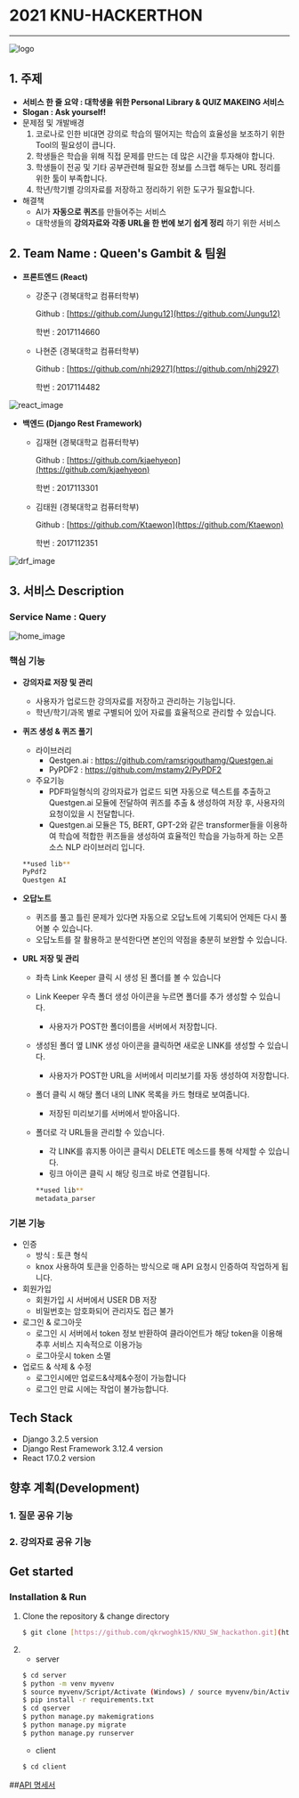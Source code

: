 # 2021 KNU-HACKERTHON

---

![logo](https://s3.us-west-2.amazonaws.com/secure.notion-static.com/ad267fd9-e53d-49e8-893d-9b8fdd02b499/Untitled.jpeg?X-Amz-Algorithm=AWS4-HMAC-SHA256&X-Amz-Credential=AKIAT73L2G45O3KS52Y5%2F20210722%2Fus-west-2%2Fs3%2Faws4_request&X-Amz-Date=20210722T203055Z&X-Amz-Expires=86400&X-Amz-Signature=a892073330e564e4b887b455ebb59166a4599935bc6a09b3fad32b78d509cbed&X-Amz-SignedHeaders=host&response-content-disposition=filename%20%3D%22Untitled.jpeg%22)

## 1. 주제



- **서비스 한 줄 요약 : 대학생을 위한 Personal Library & QUIZ MAKEING 서비스**
- **Slogan : Ask yourself!**
- 문제점 및 개발배경
    1. 코로나로 인한 비대면 강의로 학습의 떨어지는 학습의 효율성을 보조하기 위한 Tool의 필요성이 큽니다.
    2. 학생들은 학습을 위해 직접 문제를 만드는 데 많은 시간을 투자해야 합니다.
    3. 학생들이 전공 및 기타 공부관련해 필요한 정보를 스크랩 해두는 URL 정리를 위한 툴이 부족합니다.
    4. 학년/학기별 강의자료를 저장하고 정리하기 위한 도구가 필요합니다.
- 해결책
    - AI가 **자동으로 퀴즈**를 만들어주는 서비스
    - 대학생들의 **강의자료와 각종 URL을 한 번에 보기 쉽게 정리** 하기 위한 서비스

## 2. Team Name : Queen's Gambit & 팀원



- **프론트엔드 (React)**
    - 강준구 (경북대학교 컴퓨터학부)

        Github : [https://github.com/Jungu12](https://github.com/Jungu12)

        학번 : 2017114660

    - 나현준 (경북대학교 컴퓨터학부)

        Github : [https://github.com/nhj2927](https://github.com/nhj2927)

        학번 : 2017114482

![react_image](https://s3.us-west-2.amazonaws.com/secure.notion-static.com/86a672de-ce28-4407-921a-5c26e2ed905f/Untitled.png?X-Amz-Algorithm=AWS4-HMAC-SHA256&X-Amz-Credential=AKIAT73L2G45O3KS52Y5%2F20210722%2Fus-west-2%2Fs3%2Faws4_request&X-Amz-Date=20210722T203122Z&X-Amz-Expires=86400&X-Amz-Signature=b553e4c7cdf0a62b1a32373be2c902c34dfdea057384e36761ee3db1cdd6d2b3&X-Amz-SignedHeaders=host&response-content-disposition=filename%20%3D%22Untitled.png%22)

- **백엔드 (Django Rest Framework)**
    - 김재현 (경북대학교 컴퓨터학부)

        Github : [https://github.com/kjaehyeon](https://github.com/kjaehyeon)

        학번 : 2017113301

    - 김태원 (경북대학교 컴퓨터학부)

        Github : [https://github.com/Ktaewon](https://github.com/Ktaewon)

        학번 : 2017112351

![drf_image](https://s3.us-west-2.amazonaws.com/secure.notion-static.com/31fe5281-ffa7-4c38-9d4d-0452743f9f0d/Untitled.png?X-Amz-Algorithm=AWS4-HMAC-SHA256&X-Amz-Credential=AKIAT73L2G45O3KS52Y5%2F20210722%2Fus-west-2%2Fs3%2Faws4_request&X-Amz-Date=20210722T203153Z&X-Amz-Expires=86400&X-Amz-Signature=3394cb689b352ad171d39fe1d78aa87914b700f27a881918f6c6c5187207654f&X-Amz-SignedHeaders=host&response-content-disposition=filename%20%3D%22Untitled.png%22)

## 3. 서비스 Description



### **Service Name : Query**

![home_image](https://s3.us-west-2.amazonaws.com/secure.notion-static.com/435948c2-767b-44fa-b35a-d43a8cc5f012/Untitled.png?X-Amz-Algorithm=AWS4-HMAC-SHA256&X-Amz-Credential=AKIAT73L2G45O3KS52Y5%2F20210722%2Fus-west-2%2Fs3%2Faws4_request&X-Amz-Date=20210722T203239Z&X-Amz-Expires=86400&X-Amz-Signature=ec235e52e9dedfdcf98732aa8cc2a8f4f994448217ba7a4af83b0ce4b9710c69&X-Amz-SignedHeaders=host&response-content-disposition=filename%20%3D%22Untitled.png%22)

### **핵심 기능**

- **강의자료 저장 및 관리**
    - 사용자가 업로드한 강의자료를 저장하고 관리하는 기능입니다.
    - 학년/학기/과목 별로 구별되어 있어 자료를 효율적으로 관리할 수 있습니다.
- **퀴즈 생성 & 퀴즈 풀기**
    - 라이브러리
        - Qestgen.ai : https://github.com/ramsrigouthamg/Questgen.ai
        - PyPDF2 : https://github.com/mstamy2/PyPDF2
    - 주요기능
        - PDF파일형식의 강의자료가 업로드 되면 자동으로 텍스트를 추출하고 Questgen.ai 모듈에 전달하여 퀴즈를 추출 & 생성하여 저장 후, 사용자의 요청이있을 시 전달합니다.
        - Questgen.ai 모듈은 T5, BERT, GPT-2와 같은 transformer들을 이용하여 학습에 적합한 퀴즈들을 생성하여 효율적인 학습을 가능하게 하는 오픈소스 NLP 라이브러리 입니다.
    ```bash
    **used lib**
    PyPdf2
    Questgen AI
    ```

- **오답노트**
    - 퀴즈를 풀고 틀린 문제가 있다면 자동으로 오답노트에 기록되어 언제든 다시 풀어볼 수 있습니다.
    - 오답노트를 잘 활용하고 분석한다면 본인의 약점을 충분히 보완할 수 있습니다.
 
- **URL 저장 및 관리**
    - 좌측 Link Keeper 클릭 시 생성 된 폴더를 볼 수 있습니다
    - Link Keeper 우측 폴더 생성 아이콘을 누르면 폴더를 추가 생성할 수 있습니다.
        - 사용자가 POST한 폴더이름을 서버에서 저장합니다.
    - 생성된 폴더 옆 LINK 생성 아이콘을 클릭하면 새로운 LINK를 생성할 수 있습니다.
        - 사용자가 POST한 URL을 서버에서 미리보기를 자동 생성하여 저장합니다.
    - 폴더 클릭 시 해당 폴더 내의 LINK 목록을 카드 형태로 보여줍니다.
        - 저장된 미리보기를 서버에서 받아옵니다.
    - 폴더로 각 URL들을 관리할 수 있습니다.
        - 각 LINK를 휴지통 아이콘 클릭시 DELETE 메소드를 통해 삭제할 수 있습니다.
        - 링크 아이콘 클릭 시 해당 링크로 바로 연결됩니다.

        ```bash
        **used lib**
        metadata_parser
        ```

### 기본 기능

- 인증
    - 방식 : 토큰 형식
    - knox 사용하여 토큰을 인증하는 방식으로 매 API 요청시 인증하여 작업하게 됩니다.
- 회원가입
    - 회원가입 시 서버에서 USER DB 저장
    - 비밀번호는 암호화되어 관리자도 접근 불가
- 로그인 & 로그아웃
    - 로그인 시 서버에서 token 정보 반환하여 클라이언트가 해당 token을 이용해 추후 서비스 지속적으로 이용가능
    - 로그아웃시 token 소멸
- 업로드 & 삭제 & 수정
    - 로그인시에만 업로드&삭제&수정이 가능합니다
    - 로그인 만료 시에는 작업이 불가능합니다.


## Tech Stack



- Django 3.2.5 version
- Django Rest Framework 3.12.4 version
- React 17.0.2 version

## 향후 계획(Development)



### 1. 질문 공유 기능

### 2. 강의자료 공유 기능

## Get started



### I**nstallation & Run**

1. Clone the repository & change directory

    ```bash
    $ git clone [https://github.com/qkrwoghk15/KNU_SW_hackathon.git](https://github.com/kjaehyeon/KNU_SW_Hackathon.git)
    ```

2. 
    - server

    ```bash
    $ cd server
    $ python -m venv myvenv
    $ source myvenv/Script/Activate (Windows) / source myvenv/bin/Activate (Mac)
    $ pip install -r requirements.txt
    $ cd qserver
    $ python manage.py makemigrations
    $ python manage.py migrate
    $ python manage.py runserver
    ```

    - client

    ```bash
    $ cd client
    ```
##[API 명세서](https://www.notion.so/API-08fe6e9aa2714e8085eb016c09e0db73)
